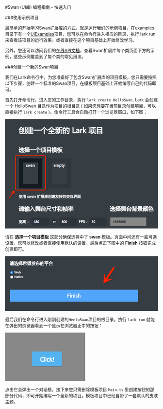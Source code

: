 #Swan (UI库) 编程指南 - 快速入门


###使用示例项目

最简单的开始学习Swan扩展库的方式，就是运行我们的示例项目，在examples目录下有一个[UIExamples](https://github.com/egret-labs/Lark/tree/master/examples/UIExamples)项目，您可以在命令行进入相应的目录，执行 lark run 来查看该项目的运行效果。或者直接在这个项目基础上开始修改学习。

另外，您还可以访问我们的[在线API文档](http://edn.egret.com/cn/index.php/apidoc/lark/name/swan.Button)，查看Swan扩展库每个类页面下方的示例，这些示例覆盖到了每个类的常见用法。

###创建一个新的Swan项目

我们在Lark命令行中，为您准备好了包含Swan扩展库的项目模板，您只需要按照以下步骤，创建一个标准的Swan项目，在模板项目基础上开始编写自己的代码即可。

首先打开命令行，进入您的工作目录，执行 `lark create HelloSwan`, Lark 会创建一个 HelloSwan 目录作为项目的根目录 ( 如果您想要在当前目录创建项目，可以直接执行 `lark create` )。命令行工具会自动打开一个浏览器窗口，如下图：

![](image/2-0-create.png)

请在 **选择一个项目模板** 这部分确保选择中了 **swan** 模板。页面中间还有一些可选设置，您可以修改或者直接使用默认的设置。最后点击下图中的 **Finish** 按钮完成创建即可。

![](image/2-0-finish.png)

最后我们在命令行进入刚刚创建的`HeeloSwan`项目的根目录，执行 `lark run` 就能在弹出的浏览器看到一个显示在浏览器正中的按钮：

![](image/2-0-click.png)

点击它会弹出一个对话框。接下来您只需删除模板项目 `Main.ts` 里创建按钮的那部分代码，即可开始编写一个全新的项目。模板项目中已经自带了一套默认的皮肤主题。
